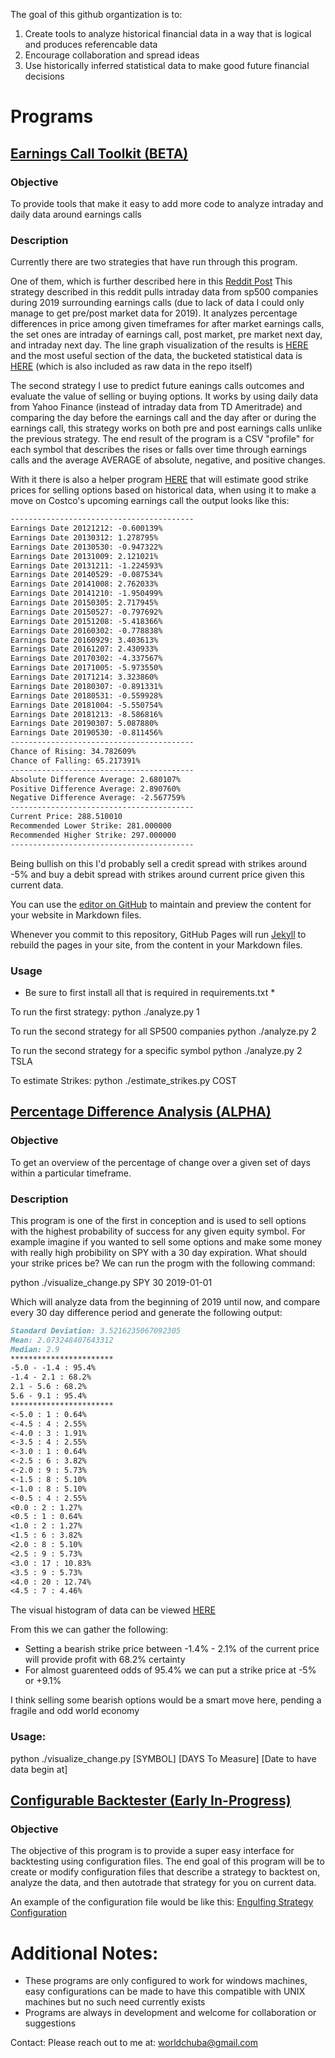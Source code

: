 
The goal of this github organtization is to:
1. Create tools to analyze historical financial data in a way that is logical and produces referencable data  
2. Encourage collaboration and spread ideas
3. Use historically inferred statistical data to make good future financial decisions  

# Programs

## [Earnings Call Toolkit (BETA)](https://github.com/stoxrisk/EarningsCallToolkit)

### Objective 
To provide tools that make it easy to add more code to analyze intraday and daily data around earnings calls

### Description
Currently there are two strategies that have run through this program. 

One of them, which is further described here in this [Reddit Post](https://www.reddit.com/r/algotrading/comments/d57hbq/2019_earnings_call_percentage_change_analysis/)
This strategy described in this reddit pulls intraday data from sp500 companies during 2019 surrounding earnings calls (due to lack of data I could only manage to get pre/post market data for 2019). It analyzes percentage differences in price among given timeframes for after market earnings calls, the set ones are intraday of earnings call, post market, pre market next day, and intraday next day. The line graph visualization of the results is [HERE](https://raw.githubusercontent.com/stoxrisk/EarningsCallToolkit/master/line_graph_output.png)
and the most useful section of the data, the bucketed statistical data is [HERE](https://docs.google.com/spreadsheets/d/15W2TGEMyI30cGp9kIFp1qzh10FJr2HnNhz1tK0wJ_Ak/edit?usp=sharing) (which is also included as raw data in the repo itself)

The second strategy I use to predict future eanings calls outcomes and evaluate the value of selling or buying options. It works by using daily data from Yahoo Finance (instead of intraday data from TD Ameritrade) and comparing the day before the earnings call and the day after or during the earnings call, this strategy works on both pre and post earnings calls unlike the previous strategy. The end result of the program is a CSV "profile" for each symbol that describes the rises or falls over time through earnings calls and the average AVERAGE of absolute, negative, and positive changes.

With it there is also a helper program [HERE](https://github.com/stoxrisk/EarningsCallToolkit/blob/master/estimate_strikes.py) that will estimate good strike prices for selling options based on historical data, when using it to make a move on Costco's upcoming earnings call the output looks like this:

```markdown
-----------------------------------------
Earnings Date 20121212: -0.600139%
Earnings Date 20130312: 1.278795%
Earnings Date 20130530: -0.947322%
Earnings Date 20131009: 2.121021%
Earnings Date 20131211: -1.224593%
Earnings Date 20140529: -0.087534%
Earnings Date 20141008: 2.762033%
Earnings Date 20141210: -1.950499%
Earnings Date 20150305: 2.717945%
Earnings Date 20150527: -0.797692%
Earnings Date 20151208: -5.418366%
Earnings Date 20160302: -0.778838%
Earnings Date 20160929: 3.403613%
Earnings Date 20161207: 2.430933%
Earnings Date 20170302: -4.337567%
Earnings Date 20171005: -5.973550%
Earnings Date 20171214: 3.323860%
Earnings Date 20180307: -0.891331%
Earnings Date 20180531: -0.559928%
Earnings Date 20181004: -5.550754%
Earnings Date 20181213: -8.586816%
Earnings Date 20190307: 5.087880%
Earnings Date 20190530: -0.811456%
-----------------------------------------
Chance of Rising: 34.782609%
Chance of Falling: 65.217391%
-----------------------------------------
Absolute Difference Average: 2.680107%
Positive Difference Average: 2.890760%
Negative Difference Average: -2.567759%
-----------------------------------------
Current Price: 288.510010
Recommended Lower Strike: 281.000000
Recommended Higher Strike: 297.000000
-----------------------------------------
```
Being bullish on this I'd probably sell a credit spread with strikes around -5% and buy a debit spread with strikes around current price given this current data.

You can use the [editor on GitHub](https://github.com/stoxrisk/stoxrisk.github.io/edit/master/index.md) to maintain and preview the content for your website in Markdown files.

Whenever you commit to this repository, GitHub Pages will run [Jekyll](https://jekyllrb.com/) to rebuild the pages in your site, from the content in your Markdown files.

### Usage
* Be sure to first install all that is required in requirements.txt *

To run the first strategy:
python ./analyze.py 1

To run the second strategy for all SP500 companies
python ./analyze.py 2

To run the second strategy for a specific symbol
python ./analyze.py 2 TSLA

To estimate Strikes: 
python ./estimate_strikes.py COST

## [Percentage Difference Analysis (ALPHA)](https://github.com/stoxrisk/StockPriceDiffAnalysis)

### Objective 
To get an overview of the percentage of change over a given set of days within a particular timeframe.

### Description
This program is one of the first in conception and is used to sell options with the highest probability of success for any given equity symbol.
For example imagine if you wanted to sell some options and make some money with really high probibility on SPY with a 30 day expiration. What should your strike prices be? 
We can run the progm with the following command: 

python ./visualize_change.py SPY 30 2019-01-01

Which will analyze data from the beginning of 2019 until now, and compare every 30 day difference period and generate the following output:
```markdown
Standard Deviation: 3.5216235067092305
Mean: 2.073248407643312
Median: 2.9
***********************
-5.0 - -1.4 : 95.4%
-1.4 - 2.1 : 68.2%
2.1 - 5.6 : 68.2%
5.6 - 9.1 : 95.4%
***********************
<-5.0 : 1 : 0.64%
<-4.5 : 4 : 2.55%
<-4.0 : 3 : 1.91%
<-3.5 : 4 : 2.55%
<-3.0 : 1 : 0.64%
<-2.5 : 6 : 3.82%
<-2.0 : 9 : 5.73%
<-1.5 : 8 : 5.10%
<-1.0 : 8 : 5.10%
<-0.5 : 4 : 2.55%
<0.0 : 2 : 1.27%
<0.5 : 1 : 0.64%
<1.0 : 2 : 1.27%
<1.5 : 6 : 3.82%
<2.0 : 8 : 5.10%
<2.5 : 9 : 5.73%
<3.0 : 17 : 10.83%
<3.5 : 9 : 5.73%
<4.0 : 20 : 12.74%
<4.5 : 7 : 4.46%
```

The visual histogram of data can be viewed [HERE](https://raw.githubusercontent.com/stoxrisk/StockPriceDiffAnalysis/master/outputs/spy30-2019.png)

From this we can gather the following:
- Setting a bearish strike price between -1.4% - 2.1% of the current price will provide profit with 68.2% certainty
- For almost guarenteed odds of 95.4% we can put a strike price at -5% or +9.1%

I think selling some bearish options would be a smart move here, pending a fragile and odd world economy

### Usage:

python ./visualize_change.py [SYMBOL] [DAYS To Measure] [Date to have data begin at]

## [Configurable Backtester (Early In-Progress)](https://github.com/stoxrisk/Backtesting-Engine)

### Objective
The objective of this program is to provide a super easy interface for backtesting using configuration files. The end goal of this program will be to create or modify configuration files that describe a strategy to backtest on, analyze the data, and then autotrade that strategy for you on current data.

An example of the configuration file would be like this:
[Engulfing Strategy Configuration](https://github.com/stoxrisk/Backtesting-Engine/blob/master/configs/engulfing.txt)


# Additional Notes:

- These programs are only configured to work for windows machines, easy configurations can be made to have this compatible with UNIX machines but no such need currently exists
- Programs are always in development and welcome for collaboration or suggestions


Contact:
Please reach out to me at: worldchuba@gmail.com
